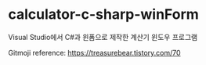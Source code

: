 # calculator-c-sharp-winForm
Visual Studio에서 C#과 윈폼으로 제작한 계산기 윈도우 프로그램

Gitmoji reference: https://treasurebear.tistory.com/70
